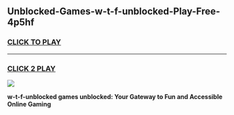 
## Unblocked-Games-w-t-f-unblocked-Play-Free-4p5hf
<h3>
<a href="https://premium76.site?title=w-t-f-unblocked&ref=12A">CLICK TO PLAY</a></h3>
<hr>

<h3>
<a href="https://premium76.site?title=w-t-f-unblocked&ref=12A">CLICK 2 PLAY</a>
  
</h3>

<a href="https://premium76.site?title=w-t-f-unblocked&ref=12A"><img src="https://clearcache.store/games.png"></a>


**w-t-f-unblocked games unblocked: Your Gateway to Fun and Accessible Online Gaming**
